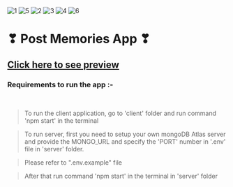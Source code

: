 ![1](https://badgen.net/badge/Programming-Language/javascrip/blue)
![5](https://badgen.net/badge/Application/Post-Memories/orange)
![2](https://badgen.net/badge/Frontend/React/red)
![3](https://badgen.net/badge/Backend/Node.js/yellow)
![4](https://badgen.net/badge/Database/MongoDB/pink)
![6](https://badgen.net/badge/Status/complete/green)

# ❣ Post Memories App ❣


## [Click here to see preview](https://memoriez-mern.netlify.app)

### Requirements to run the app :-
<br>

> To run the client application, go to 'client' folder and run command 'npm start' in the terminal

> To run server, first you need to setup your own mongoDB Atlas server and provide the MONGO_URL and specify the 'PORT' number in '.env' file in 'server' folder.

> Please refer to ".env.example" file

> After that run command 'npm start' in the terminal in 'server' folder 
